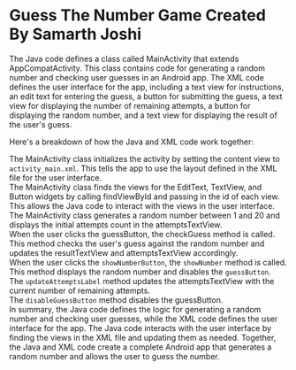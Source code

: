# Guess The Number Game Created By Samarth Joshi
The Java code defines a class called MainActivity that extends AppCompatActivity. This class contains code for generating a random number and checking user guesses in an Android app. The XML code defines the user interface for the app, including a text view for instructions, an edit text for entering the guess, a button for submitting the guess, a text view for displaying the number of remaining attempts, a button for displaying the random number, and a text view for displaying the result of the user's guess.

Here's a breakdown of how the Java and XML code work together:

The MainActivity class initializes the activity by setting the content view to `activity_main.xml`. This tells the app to use the layout defined in the XML file for the user interface.<br>
The MainActivity class finds the views for the EditText, TextView, and Button widgets by calling findViewById and passing in the id of each view. This allows the Java code to interact with the views in the user interface.<br>
The MainActivity class generates a random number between 1 and 20 and displays the initial attempts count in the attemptsTextView.<br>
When the user clicks the guessButton, the checkGuess method is called. This method checks the user's guess against the random number and updates the resultTextView and attemptsTextView accordingly.<br>
When the user clicks the `showNumberButton`, the `showNumber` method is called. This method displays the random number and disables the `guessButton`.<br>
The `updateAttemptsLabel` method updates the attemptsTextView with the current number of remaining attempts.<br>
The `disableGuessButton` method disables the guessButton.<br>
In summary, the Java code defines the logic for generating a random number and checking user guesses, while the XML code defines the user interface for the app. The Java code interacts with the user interface by finding the views in the XML file and updating them as needed. Together, the Java and XML code create a complete Android app that generates a random number and allows the user to guess the number.
